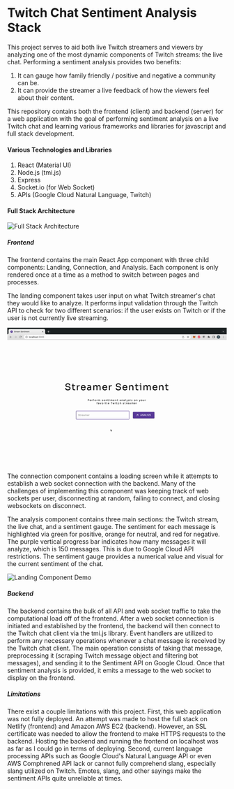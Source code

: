 # Twitch Chat Sentiment Analysis Stack

This project serves to aid both live Twitch streamers and viewers by analyzing one of the most dynamic components of Twitch streams: the live chat. Performing a sentiment analysis provides two benefits:

1. It can gauge how family friendly / positive and negative a community can be. 
2. It can provide the streamer a live feedback of how the viewers feel about their content.

This repository contains both the frontend (client) and backend (server) for a web application with the goal of performing sentiment analysis on a live Twitch chat and learning various frameworks and libraries for javascript and full stack development. 

#### Various Technologies and Libraries
1. React (Material UI)
2. Node.js (tmi.js)
3. Express
4. Socket.io (for Web Socket)
5. APIs (Google Cloud Natural Language, Twitch)

#### Full Stack Architecture

![Full Stack Architecture](https://raw.githubusercontent.com/thadUra/Twitch-Chat-Sentiment-Analysis/main/img/Architecture.jpq)

##### Frontend

The frontend contains the main React App component with three child components: Landing, Connection, and Analysis. Each component is only rendered once at a time as a method to switch between pages and processes.

The landing component takes user input on what Twitch streamer's chat they would like to analyze. It performs input validation through the Twitch API to check for two different scenarios: if the user exists on Twitch or if the user is not currently live streaming.

![Landing Component Demo](https://raw.githubusercontent.com/thadUra/Twitch-Chat-Sentiment-Analysis/main/img/LandingDemo.gif)

The connection component contains a loading screen while it attempts to establish a web socket connection with the backend. Many of the challenges of implementing this component was keeping track of web sockets per user, disconnecting at random, failing to connect, and closing websockets on disconnect.

The analysis component contains three main sections: the Twitch stream, the live chat, and a sentiment gauge. The sentiment for each message is highlighted via green for positive, orange for neutral, and red for negative. The purple vertical progress bar indicates how many messages it will analyze, which is 150 messages. This is due to Google Cloud API restrictions. The sentiment gauge provides a numerical value and visual for the current sentiment of the chat.

![Landing Component Demo](https://raw.githubusercontent.com/thadUra/Twitch-Chat-Sentiment-Analysis/main/img/AnalysisDemo.gif)


##### Backend

The backend contains the bulk of all API and web socket traffic to take the computational load off of the frontend. After a web socket connection is initiated and established by the frontend, the backend will then connect to the Twitch chat client via the tmi.js library. Event handlers are utilized to perform any necessary operations whenever a chat message is received by the Twitch chat client. The main operation consists of taking that message, preprocessing it (scraping Twitch message object and filtering bot messages), and sending it to the Sentiment API on Google Cloud. Once that sentiment analysis is provided, it emits a message to the web socket to display on the frontend. 


##### Limitations

There exist a couple limitations with this project. First, this web application was not fully deployed. An attempt was made to host the full stack on Netlify (frontend) and Amazon AWS EC2 (backend). However, an SSL certificate was needed to allow the frontend to make HTTPS requests to the backend. Hosting the backend and running the frontend on localhost was as far as I could go in terms of deploying. Second, current language processing APIs such as Google Cloud's Natural Language API or even AWS Comphrened API lack or cannot fully comprehend slang, especially slang utilized on Twitch. Emotes, slang, and other sayings make the sentiment APIs quite unreliable at times.